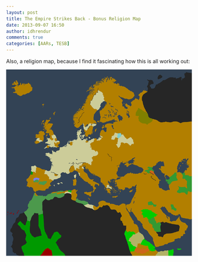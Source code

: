 ```yaml
---
layout: post
title: The Empire Strikes Back - Bonus Religion Map
date: 2013-09-07 16:50
author: idhrendur
comments: true
categories: [AARs, TESB]
---
```

Also, a religion map, because I find it fascinating how this is all working out:

![](/assets/tesb_images/31-4.png)
